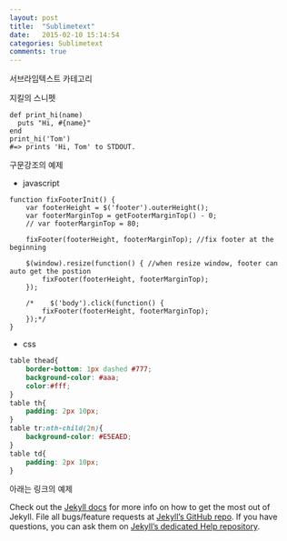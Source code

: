 ```yaml
---
layout: post
title:  "Sublimetext"
date:   2015-02-10 15:14:54
categories: Sublimetext
comments: true
---
```

서브라임텍스트 카테고리


지킬의 스니펫

	def print_hi(name)
	  puts "Hi, #{name}"
	end
	print_hi('Tom')
	#=> prints 'Hi, Tom' to STDOUT.



구문강조의 예제

- javascript

```
function fixFooterInit() {
    var footerHeight = $('footer').outerHeight();
    var footerMarginTop = getFooterMarginTop() - 0;
    // var footerMarginTop = 80;

    fixFooter(footerHeight, footerMarginTop); //fix footer at the beginning

    $(window).resize(function() { //when resize window, footer can auto get the postion
        fixFooter(footerHeight, footerMarginTop);
    });

    /*    $('body').click(function() {
        fixFooter(footerHeight, footerMarginTop);
    });*/
}
```


- css

```css
table thead{
	border-bottom: 1px dashed #777;
	background-color: #aaa;
	color:#fff;
}
table th{
	padding: 2px 10px;
}
table tr:nth-child(2n){
	background-color: #E5EAED;
}
table td{
	padding: 2px 10px;
}
```



아래는 링크의 예제

Check out the [Jekyll docs][jekyll] for more info on how to get the most out of Jekyll. File all bugs/feature requests at [Jekyll’s GitHub repo][jekyll-gh]. If you have questions, you can ask them on [Jekyll’s dedicated Help repository][jekyll-help].

[jekyll]:      http://jekyllrb.com
[jekyll-gh]:   https://github.com/jekyll/jekyll
[jekyll-help]: https://github.com/jekyll/jekyll-help
